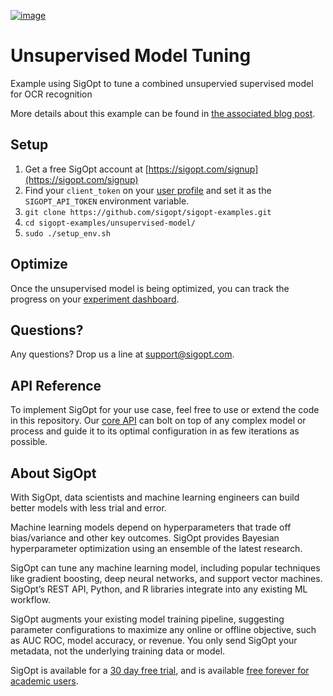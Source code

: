 [![image](https://sigopt.com/static/img/SigOpt_logo_horiz.png?raw=true)](https://sigopt.com)

# Unsupervised Model Tuning

Example using SigOpt to tune a combined unsupervied supervised model for OCR recognition

More details about this example can be found in [the associated blog post](http://blog.sigopt.com/post/140871698423/sigopt-for-ml-unsupervised-learning-with-even).

## Setup

1. Get a free SigOpt account at [https://sigopt.com/signup](https://sigopt.com/signup)
2. Find your `client_token` on your [user profile](https://sigopt.com/user/profile) and set it
  as the `SIGOPT_API_TOKEN` environment variable.
4. `git clone https://github.com/sigopt/sigopt-examples.git`
5. `cd sigopt-examples/unsupervised-model/`
4. `sudo ./setup_env.sh`

## Optimize

Once the unsupervised model is being optimized, you can track the progress on your [experiment dashboard](https://sigopt.com/experiment/list).

## Questions?
Any questions? Drop us a line at [support@sigopt.com](mailto:support@sigopt.com).

## API Reference
To implement SigOpt for your use case, feel free to use or extend the code in this repository. Our [core API](https://sigopt.com/docs) can bolt on top of any complex model or process and guide it to its optimal configuration in as few iterations as possible. 

## About SigOpt

With SigOpt, data scientists and machine learning engineers can build better models with less trial and error.

Machine learning models depend on hyperparameters that trade off bias/variance and other key outcomes. SigOpt provides Bayesian hyperparameter optimization using an ensemble of the latest research.

SigOpt can tune any machine learning model, including popular techniques like gradient boosting, deep neural networks, and support vector machines. SigOpt’s REST API, Python, and R libraries integrate into any existing ML workflow.

SigOpt augments your existing model training pipeline, suggesting parameter configurations to maximize any online or offline objective, such as AUC ROC, model accuracy, or revenue. You only send SigOpt your metadata, not the underlying training data or model.

SigOpt is available for a [30 day free trial](https://sigopt.com/signup), and is available [free forever for academic users](https://sigopt.com/edu).
